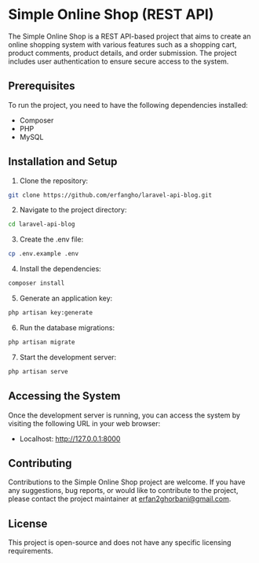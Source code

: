 # Simple Online Shop (REST API)

The Simple Online Shop is a REST API-based project that aims to create an online shopping system with various features such as a shopping cart, product comments, product details, and order submission. The project includes user authentication to ensure secure access to the system.
## Prerequisites

To run the project, you need to have the following dependencies installed:

- Composer
- PHP
- MySQL

## Installation and Setup

1. Clone the repository:
```bash
git clone https://github.com/erfangho/laravel-api-blog.git
```
2. Navigate to the project directory: 
```bash
cd laravel-api-blog
```
3. Create the .env file: 
```bash
cp .env.example .env
```
4. Install the dependencies:
```bash
composer install
```
5. Generate an application key:
```bash
php artisan key:generate
```
6. Run the database migrations:
```bash
php artisan migrate
```
7. Start the development server:
```bash
php artisan serve
```

## Accessing the System

Once the development server is running, you can access the system by visiting the following URL in your web browser:
- Localhost: http://127.0.0.1:8000

## Contributing

Contributions to the Simple Online Shop project are welcome. If you have any suggestions, bug reports, or would like to contribute to the project, please contact the project maintainer at erfan2ghorbani@gmail.com.

## License

This project is open-source and does not have any specific licensing requirements.
